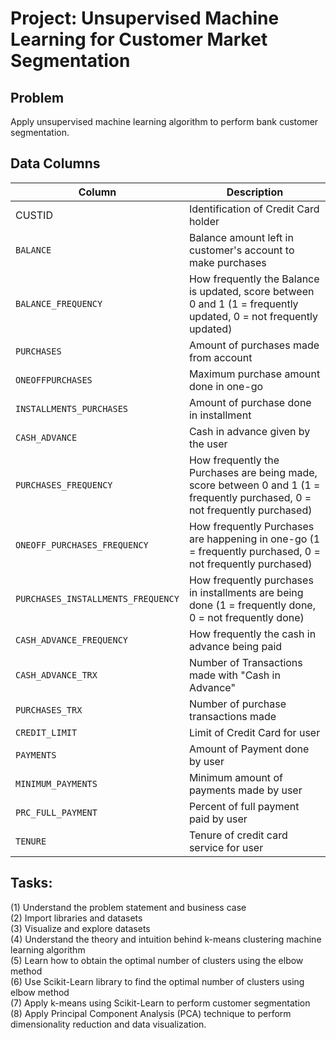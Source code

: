 # Project: Unsupervised Machine Learning for Customer Market Segmentation

## Problem
Apply unsupervised machine learning algorithm to perform bank customer segmentation.

## Data Columns
| Column | Description |
| --- | --- |
| CUSTID | Identification of Credit Card holder |
| `BALANCE` | Balance amount left in customer's account to make purchases |
| `BALANCE_FREQUENCY` | How frequently the Balance is updated, score between 0 and 1 (1 = frequently updated, 0 = not frequently updated) |
| `PURCHASES` | Amount of purchases made from account |
| `ONEOFFPURCHASES` | Maximum purchase amount done in one-go |
| `INSTALLMENTS_PURCHASES` | Amount of purchase done in installment |
| `CASH_ADVANCE` | Cash in advance given by the user |
| `PURCHASES_FREQUENCY` | How frequently the Purchases are being made, score between 0 and 1 (1 = frequently purchased, 0 = not frequently purchased) |
| `ONEOFF_PURCHASES_FREQUENCY` | How frequently Purchases are happening in one-go (1 = frequently purchased, 0 = not frequently purchased) |
| `PURCHASES_INSTALLMENTS_FREQUENCY` | How frequently purchases in installments are being done (1 = frequently done, 0 = not frequently done) |
| `CASH_ADVANCE_FREQUENCY` | How frequently the cash in advance being paid |
| `CASH_ADVANCE_TRX` | Number of Transactions made with "Cash in Advance" |
| `PURCHASES_TRX` | Number of purchase transactions made |
| `CREDIT_LIMIT` | Limit of Credit Card for user |
| `PAYMENTS` | Amount of Payment done by user |
| `MINIMUM_PAYMENTS` | Minimum amount of payments made by user |
| `PRC_FULL_PAYMENT` | Percent of full payment paid by user |
| `TENURE` | Tenure of credit card service for user |


## Tasks:
(1) Understand the problem statement and business case <br />
(2) Import libraries and datasets <br />
(3) Visualize and explore datasets <br /> 
(4) Understand the theory and intuition behind k-means clustering machine learning algorithm <br />
(5) Learn how to obtain the optimal number of clusters using the elbow method <br />
(6) Use Scikit-Learn library to find the optimal number of clusters using elbow method <br />
(7) Apply k-means using Scikit-Learn to perform customer segmentation <br />
(8) Apply Principal Component Analysis (PCA) technique to perform dimensionality reduction and data visualization. <br />
